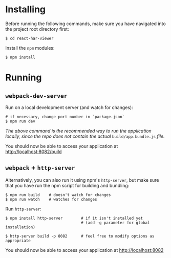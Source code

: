 # Installing

Before running the following commands, make sure you have navigated into the project root directory first:

    $ cd react-har-viewer

Install the `npm` modules:

    $ npm install

# Running

## `webpack-dev-server`

Run on a local development server (and watch for changes):

    # if necessary, change port number in `package.json`
    $ npm run dev

*The above command is the recommended way to run the application locally, since the repo does not contain the actual* `build/app.bundle.js` *file.*

You should now be able to access your application at <http://localhost:8082/build>

## `webpack` + `http-server`

Alternatively, you can also run it using npm's `http-server`, but make sure that you have run the npm script for building and bundling:

    $ npm run build    # doesn't watch for changes
    $ npm run watch    # watches for changes

Run `http-server`:

    $ npm install http-server        # if it isn't installed yet
                                     # (add -g parameter for global installation)

    $ http-server build -p 8082      # feel free to modify options as appropriate

You should now be able to access your application at <http://localhost:8082>
